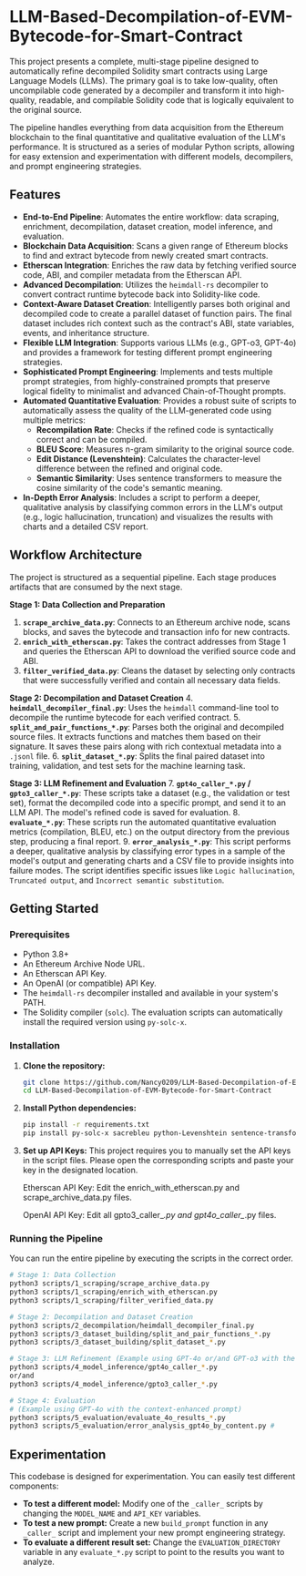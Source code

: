 # LLM-Based-Decompilation-of-EVM-Bytecode-for-Smart-Contract

This project presents a complete, multi-stage pipeline designed to automatically refine decompiled Solidity smart contracts using Large Language Models (LLMs). The primary goal is to take low-quality, often uncompilable code generated by a decompiler and transform it into high-quality, readable, and compilable Solidity code that is logically equivalent to the original source.

The pipeline handles everything from data acquisition from the Ethereum blockchain to the final quantitative and qualitative evaluation of the LLM's performance. It is structured as a series of modular Python scripts, allowing for easy extension and experimentation with different models, decompilers, and prompt engineering strategies.

## Features

  * **End-to-End Pipeline**: Automates the entire workflow: data scraping, enrichment, decompilation, dataset creation, model inference, and evaluation.
  * **Blockchain Data Acquisition**: Scans a given range of Ethereum blocks to find and extract bytecode from newly created smart contracts.
  * **Etherscan Integration**: Enriches the raw data by fetching verified source code, ABI, and compiler metadata from the Etherscan API.
  * **Advanced Decompilation**: Utilizes the `heimdall-rs` decompiler to convert contract runtime bytecode back into Solidity-like code.
  * **Context-Aware Dataset Creation**: Intelligently parses both original and decompiled code to create a parallel dataset of function pairs. The final dataset includes rich context such as the contract's ABI, state variables, events, and inheritance structure.
  * **Flexible LLM Integration**: Supports various LLMs (e.g., GPT-o3, GPT-4o) and provides a framework for testing different prompt engineering strategies.
  * **Sophisticated Prompt Engineering**: Implements and tests multiple prompt strategies, from highly-constrained prompts that preserve logical fidelity to minimalist and advanced Chain-of-Thought prompts.
  * **Automated Quantitative Evaluation**: Provides a robust suite of scripts to automatically assess the quality of the LLM-generated code using multiple metrics:
      * **Recompilation Rate**: Checks if the refined code is syntactically correct and can be compiled.
      * **BLEU Score**: Measures n-gram similarity to the original source code.
      * **Edit Distance (Levenshtein)**: Calculates the character-level difference between the refined and original code.
      * **Semantic Similarity**: Uses sentence transformers to measure the cosine similarity of the code's semantic meaning.
  * **In-Depth Error Analysis**: Includes a script to perform a deeper, qualitative analysis by classifying common errors in the LLM's output (e.g., logic hallucination, truncation) and visualizes the results with charts and a detailed CSV report.

## Workflow Architecture

The project is structured as a sequential pipeline. Each stage produces artifacts that are consumed by the next stage.

**Stage 1: Data Collection and Preparation**

1.  **`scrape_archive_data.py`**: Connects to an Ethereum archive node, scans blocks, and saves the bytecode and transaction info for new contracts.
2.  **`enrich_with_etherscan.py`**: Takes the contract addresses from Stage 1 and queries the Etherscan API to download the verified source code and ABI.
3.  **`filter_verified_data.py`**: Cleans the dataset by selecting only contracts that were successfully verified and contain all necessary data fields.

**Stage 2: Decompilation and Dataset Creation**
4\.  **`heimdall_decompiler_final.py`**: Uses the `heimdall` command-line tool to decompile the runtime bytecode for each verified contract.
5\.  **`split_and_pair_functions_*.py`**: Parses both the original and decompiled source files. It extracts functions and matches them based on their signature. It saves these pairs along with rich contextual metadata into a `.jsonl` file.
6\.  **`split_dataset_*.py`**: Splits the final paired dataset into training, validation, and test sets for the machine learning task.

**Stage 3: LLM Refinement and Evaluation**
7\.  **`gpt4o_caller_*.py` / `gpto3_caller_*.py`**: These scripts take a dataset (e.g., the validation or test set), format the decompiled code into a specific prompt, and send it to an LLM API. The model's refined code is saved for evaluation.
8\.  **`evaluate_*.py`**: These scripts run the automated quantitative evaluation metrics (compilation, BLEU, etc.) on the output directory from the previous step, producing a final report.
9\.  **`error_analysis_*.py`**: This script performs a deeper, qualitative analysis by classifying error types in a sample of the model's output and generating charts and a CSV file to provide insights into failure modes. The script identifies specific issues like `Logic hallucination`, `Truncated output`, and `Incorrect semantic substitution`.

## Getting Started

### Prerequisites

  * Python 3.8+
  * An Ethereum Archive Node URL.
  * An Etherscan API Key.
  * An OpenAI (or compatible) API Key.
  * The `heimdall-rs` decompiler installed and available in your system's PATH.
  * The Solidity compiler (`solc`). The evaluation scripts can automatically install the required version using `py-solc-x`.

### Installation

1.  **Clone the repository:**

    ```bash
    git clone https://github.com/Nancy0209/LLM-Based-Decompilation-of-EVM-Bytecode-for-Smart-Contract.git
    cd LLM-Based-Decompilation-of-EVM-Bytecode-for-Smart-Contract
    ```

2.  **Install Python dependencies:**

    ```bash
    pip install -r requirements.txt
    pip install py-solc-x sacrebleu python-Levenshtein sentence-transformers torch
    ```

3.  **Set up API Keys:**
    This project requires you to manually set the API keys in the script files. Please open the corresponding scripts and paste your key in the designated location.
    
    Etherscan API Key: Edit the enrich_with_etherscan.py and scrape_archive_data.py files.

    OpenAI API Key: Edit all gpto3_caller_*.py and gpt4o_caller_*.py files.

### Running the Pipeline

You can run the entire pipeline by executing the scripts in the correct order.

```bash
# Stage 1: Data Collection
python3 scripts/1_scraping/scrape_archive_data.py
python3 scripts/1_scraping/enrich_with_etherscan.py
python3 scripts/1_scraping/filter_verified_data.py

# Stage 2: Decompilation and Dataset Creation
python3 scripts/2_decompilation/heimdall_decompiler_final.py
python3 scripts/3_dataset_building/split_and_pair_functions_*.py
python3 scripts/3_dataset_building/split_dataset_*.py

# Stage 3: LLM Refinement (Example using GPT-4o or/and GPT-o3 with the context-enhanced prompt)
python3 scripts/4_model_inference/gpt4o_caller_*.py
or/and
python3 scripts/4_model_inference/gpto3_caller_*.py

# Stage 4: Evaluation
# (Example using GPT-4o with the context-enhanced prompt)
python3 scripts/5_evaluation/evaluate_4o_results_*.py
python3 scripts/5_evaluation/error_analysis_gpt4o_by_content.py #
```

## Experimentation

This codebase is designed for experimentation. You can easily test different components:

  * **To test a different model:** Modify one of the `_caller_` scripts by changing the `MODEL_NAME` and `API_KEY` variables.
  * **To test a new prompt:** Create a new `build_prompt` function in any `_caller_` script and implement your new prompt engineering strategy.
  * **To evaluate a different result set:** Change the `EVALUATION_DIRECTORY` variable in any `evaluate_*.py` script to point to the results you want to analyze.
